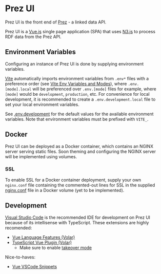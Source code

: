 # Prez UI
Prez UI is the front end of [Prez](https://github.com/RDFLib/prez) - a linked data API.

Prez UI is a [Vue.js](https://vuejs.org/) single page application (SPA) that uses [N3.js](https://github.com/rdfjs/N3.js) to process RDF data from the Prez API.

## Environment Variables
Configuring an instance of Prez UI is done by supplying environment variables.

[Vite](https://vitejs.dev) automatically imports environment variables from `.env*` files with a preference order (see [Vite Env Variables and Modes](https://vitejs.dev/guide/env-and-mode.html#env-files)), where `.env.[mode].local` will be preferenced over `.env.[mode]` files for example, where `[mode]` would be `development`, `production`, etc. For convenience for local development, it is recommended to create a `.env.development.local` file to set your local environment variables.

See [.env.development](./.env.development) for the default values for the available environment variables. Note that environment variables must be prefixed with `VITE_`.

## Docker
Prez UI can be deployed as a Docker container, which contains an NGINX server serving static files. Soon theming and configuring the NGINX server will be implemented using volumes.

### SSL
To enable SSL for a Docker container deployment, supply your own `nginx.conf` file containing the commented-out lines for SSL in the supplied [nginx.conf](./nginx.conf) file in a Docker volume (yet to be implemented).

## Development
[Visual Studio Code](https://code.visualstudio.com/) is the recommended IDE for development on Prez UI because of its intellisense with TypeScript. These extensions are highly recomended:

- [Vue Language Features (Volar)](https://marketplace.visualstudio.com/items?itemName=Vue.volar)
- [TypeScript Vue Plugin (Volar)](https://marketplace.visualstudio.com/items?itemName=Vue.vscode-typescript-vue-plugin)
    - Make sure to enable [takeover mode](https://vuejs.org/guide/typescript/overview.html#volar-takeover-mode)

Nice-to-haves:

- [Vue VSCode Snippets](https://marketplace.visualstudio.com/items?itemName=sdras.vue-vscode-snippets)